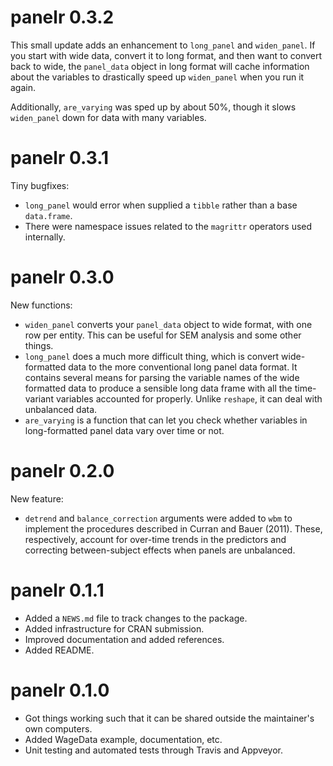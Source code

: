 # panelr 0.3.2

This small update adds an enhancement to `long_panel` and `widen_panel`. If
you start with wide data, convert it to long format, and then want to convert
back to wide, the `panel_data` object in long format will cache information
about the variables to drastically speed up `widen_panel` when you run it again.

Additionally, `are_varying` was sped up by about 50%, though it slows 
`widen_panel` down for data with many variables.

# panelr 0.3.1

Tiny bugfixes:

* `long_panel` would error when supplied a `tibble` rather than a base 
`data.frame`.
* There were namespace issues related to the `magrittr` operators used 
internally.

# panelr 0.3.0

New functions:

* `widen_panel` converts your `panel_data` object to wide format, with one row 
per entity. This can be useful for SEM analysis and some other things.
* `long_panel` does a much more difficult thing, which is convert wide-formatted
data to the more conventional long panel data format. It contains several 
means for parsing the variable names of the wide formatted data to produce
a sensible long data frame with all the time-variant variables accounted for
properly. Unlike `reshape`, it can deal with unbalanced data.
* `are_varying` is a function that can let you check whether variables in 
long-formatted panel data vary over time or not.

# panelr 0.2.0

New feature:

* `detrend` and `balance_correction` arguments were added to `wbm` to implement
the procedures described in Curran and Bauer (2011). These, respectively,
account for over-time trends in the predictors and correcting between-subject
effects when panels are unbalanced.

# panelr 0.1.1

* Added a `NEWS.md` file to track changes to the package.
* Added infrastructure for CRAN submission.
* Improved documentation and added references.
* Added README.

# panelr 0.1.0

* Got things working such that it can be shared outside the maintainer's own
computers.
* Added WageData example, documentation, etc.
* Unit testing and automated tests through Travis and Appveyor.

